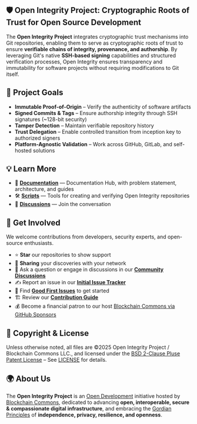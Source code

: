 ## 🛡 Open Integrity Project: Cryptographic Roots of Trust for Open Source Development

The **Open Integrity Project** integrates cryptographic trust mechanisms into Git repositories, enabling them to serve as cryptographic roots of trust to ensure **verifiable chains of integrity, provenance, and authorship**. By leveraging Git's native **SSH-based signing** capabilities and structured verification processes, Open Integrity ensures transparency and immutability for software projects without requiring modifications to Git itself.

## 🎯 Project Goals

- **Immutable Proof-of-Origin** – Verify the authenticity of software artifacts
- **Signed Commits & Tags** – Ensure authorship integrity through SSH signatures (~128-bit security)
- **Tamper Detection** – Maintain verifiable repository history
- **Trust Delegation** – Enable controlled transition from inception key to authorized signers
- **Platform-Agnostic Validation** – Work across GitHub, GitLab, and self-hosted solutions

## 💡 Learn More

- 📖 [**Documentation**](https://github.com/OpenIntegrityProject/docs) — Documentation Hub, with problem statement, architecture, and guides
- 🛠️ [**Scripts**](https://github.com/OpenIntegrityProject/scripts) — Tools for creating and verifying Open Integrity repositories
- 💬 [**Discussions**](https://github.com/OpenIntegrityProject/docs/discussions) — Join the conversation

## 🤝 Get Involved

We welcome contributions from developers, security experts, and open-source enthusiasts.

- ⭐ **Star** our repositories to show support
- 📢 **Sharing** your discoveries with your network
- 💬 Ask a question or engage in discussions in our [**Community Discussions**](https://github.com/orgs/OpenIntegrityProject/discussions)
- ✍️ Report an issue in our [**Initial Issue Tracker**](https://github.com/OpenIntegrityProject/community/issues)
- 🔎 Find [**Good First Issues**](https://github.com/OpenIntegrityProject/community/issues?q=is%3Aissue+is%3Aopen+label%3A%22good+first+issue%22) to get started
- 🏗️ Review our [**Contribution Guide**](https://github.com/OpenIntegrityProject/docs/blob/main/CONTRIBUTING.md)
- 💰 Become a financial patron to our host [Blockchain Commons via GitHub Sponsors](https://github.com/sponsors/BlockchainCommons)

## 📜 Copyright & License

Unless otherwise noted, all files are ©2025 Open Integrity Project / Blockchain Commons LLC., and licensed under the [BSD 2-Clause Pluse Patent License](https://spdx.org/licenses/BSD-2-Clause-Patent.html) – See [LICENSE](LICENSE) for details.

## 🌍 About Us

The **Open Integrity Project** is an [Open Development](https://www.blockchaincommons.com/articles/Open-Development/) initiative hosted by [Blockchain Commons](https://www.BlockchainCommons.com), dedicated to advancing **open, interoperable, secure & compassionate digital infrastructure**, and embracing the [Gordian Principles](https://developer.BlockchainCommons.com/principles/) of **independence, privacy, resilience, and openness**.

